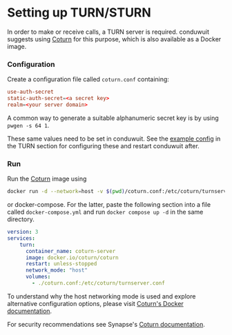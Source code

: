 # Setting up TURN/STURN

In order to make or receive calls, a TURN server is required. conduwuit suggests using [Coturn](https://github.com/coturn/coturn) for this purpose, which is also available as a Docker image.

### Configuration

Create a configuration file called `coturn.conf` containing:

```conf
use-auth-secret
static-auth-secret=<a secret key>
realm=<your server domain>
```

A common way to generate a suitable alphanumeric secret key is by using `pwgen -s 64 1`.

These same values need to be set in conduwuit. See the [example config](configuration/examples.md) in the TURN section for configuring these and restart conduwuit after.

### Run

Run the [Coturn](https://hub.docker.com/r/coturn/coturn) image using

```bash
docker run -d --network=host -v $(pwd)/coturn.conf:/etc/coturn/turnserver.conf coturn/coturn
```

or docker-compose. For the latter, paste the following section into a file called `docker-compose.yml`
and run `docker compose up -d` in the same directory.

```yml
version: 3
services:
    turn:
      container_name: coturn-server
      image: docker.io/coturn/coturn
      restart: unless-stopped
      network_mode: "host"
      volumes:
        - ./coturn.conf:/etc/coturn/turnserver.conf
```

To understand why the host networking mode is used and explore alternative configuration options, please visit [Coturn's Docker documentation](https://github.com/coturn/coturn/blob/master/docker/coturn/README.md).

For security recommendations see Synapse's [Coturn documentation](https://element-hq.github.io/synapse/latest/turn-howto.html).
